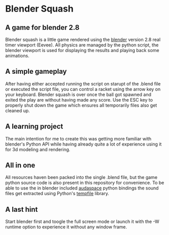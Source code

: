 # Blender Squash

## A game for blender 2.8
Blender squash is a little game rendered using the [blender](https://blender.org) version 2.8 real timer viewport (Eevee).
All physics are managed by the python script, the blender viewport is used for displaying the results and playing back some animations.

## A simple gameplay
After having either accepted running the script on starupt of the .blend file or executed the script file, you can control a racket using the arrow key on your keyboard.
Blender squash is over once the ball got spawned and exited the play are without having made any score.
Use the ESC key to properly shut down the game which ensures all temporarily files also get cleaned up.

## A learning project
The main intention for me to create this was getting more familiar with blender's Python API while having already quite a lot of experience using it for 3d modeling and rendering.

## All in one
All resources haven been packed into the single .blend file, but the game python source code is also present in this repository for convenience.
To be able to use the in blender included [audaspace](https://github.com/audaspace/audaspace) python bindings the sound files get extracted using Python's [tempfile](https://docs.python.org/3/library/tempfile.html) library.

## A last hint
Start blender first and toogle the full screen mode or launch it with the -W runtime option to experience it without any window frame.